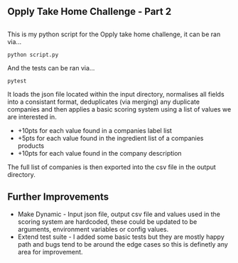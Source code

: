 ## Opply Take Home Challenge - Part 2

##
This is my python script for the Opply take home challenge, it can be ran via...

`python script.py`

And the tests can be ran via...

`pytest`


It loads the json file located within the input directory, normalises all fields into a consistant format, deduplicates (via merging) any duplicate companies and then applies a basic scoring system using a list of values we are interested in.

* +10pts for each value found in a companies label list
* +5pts for each value found in the ingredient list of a companies products
* +10pts for each value found in the company description

The full list of companies is then exported into the csv file in the output directory.


## Further Improvements
* Make Dynamic - Input json file, output csv file and values used in the scoring system are hardcoded, these could be updated to be arguments, environment variables or config values.
* Extend test suite - I added some basic tests but they are mostly happy path and bugs tend to be around the edge cases so this is definetly any area for improvement.